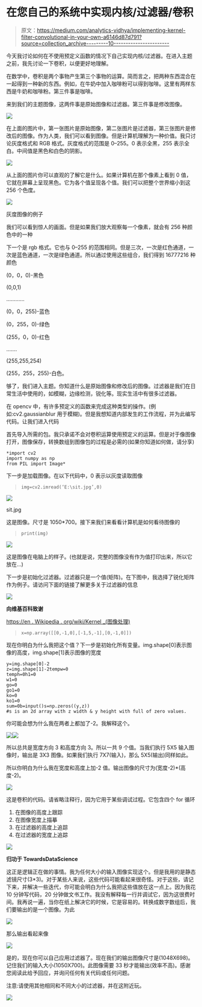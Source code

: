 # 在您自己的系统中实现内核/过滤器/卷积

> 原文：<https://medium.com/analytics-vidhya/implementing-kernel-filter-convolutional-in-your-own-a6146d87d791?source=collection_archive---------10----------------------->

今天我讨论如何在不使用预定义函数的情况下自己实现内核/过滤器。在进入主题之前，我先讨论一下卷积，以便更好地理解。

在数学中，卷积是两个事物产生第三个事物的运算。简而言之，把两种东西混合在一起得到一种新的东西。例如，在牛奶中加入咖啡粉可以得到咖啡。这里有两样东西是牛奶和咖啡粉。第三件事是咖啡。

来到我们的主题图像，这两件事是原始图像和过滤器。第三件事是修改图像。

![](img/3b8fd333838446defb36b7d8b76a9414.png)

在上面的图片中，第一张图片是原始图像，第二张图片是过滤器，第三张图片是修改后的图像。作为人类，我们可以看到图像。但是计算机理解为一种价值。我只讨论灰度格式和 RGB 格式。灰度格式的范围是 0–255。0 表示全黑，255 表示全白。中间值是黑色和白色的阴影。

![](img/f349036a90caa78bfeabd1b5d890552b.png)

从上面的图片你可以直观的了解它是什么。如果计算机在那个像素上看到 0 值，它就在屏幕上呈现黑色。它为各个值呈现各个值。我们可以把整个世界缩小到这 256 个色度。

![](img/ec383ad5549501daa32814e6129ae359.png)

灰度图像的例子

我们可以看到惊人的画面。但是如果我们放大观察每一个像素，就会有 256 种颜色中的一种

下一个是 rgb 格式。它也与 0–255 的范围相同。但是三次，一次是红色通道，一次是蓝色通道，一次是绿色通道。所以通过使用这些组合，我们得到 16777216 种颜色

(0，0，0)-黑色

(0,0,1)

…………

(0，0，255)-蓝色

(0，255，0)-绿色

(255，0，0)-红色

…….

(255,255,254)

(255，255，255)-白色。

够了，我们进入主题。你知道什么是原始图像和修改后的图像。过滤器是我们在日常生活中使用的，如模糊，边缘检测，锐化等。现实生活中有很多过滤器。

在 opencv 中，有许多预定义的函数来完成这种类型的操作。(例如:cv2.gaussianblur 用于模糊)。但是我想知道内部发生的工作流程，并为此编写代码。让我们进入代码

首先导入所需的包。我只承诺不会对卷积运算使用预定义的运算。但是对于像图像打开，图像保存，转换数组到图像包的过程是必需的(如果你知道如何做，请分享)

```
*import cv2
import numpy as np
from PIL import Image*
```

下一步是加载图像。在以下代码中，0 表示以灰度读取图像

> `img=cv2.imread(‘E:\sit.jpg’,0)`

![](img/7c63b68b64377623aceaa9e4165b266e.png)

sit.jpg

这是图像。尺寸是 1050*700。接下来我们来看看计算机是如何看待图像的

> `print(img)`

![](img/fc04891cf9104d86bee96364d6ea8a32.png)

这是图像在电脑上的样子。(也就是说，完整的图像没有作为值打印出来，所以它放在…)

下一步是初始化过滤器。过滤器只是一个值(矩阵)。在下图中，我选择了锐化矩阵作为例子。请访问下面的链接了解更多关于过滤器的信息

![](img/13b8bccc2c80a27be00a8c23839d3d5c.png)

**向维基百科致谢**

[https://en . Wikipedia . org/wiki/Kernel _(图像处理)](https://en.wikipedia.org/wiki/Kernel_(image_processing))

> `x=np.array([[0,-1,0],[-1,5,-1],[0,-1,0]])`

现在你明白为什么我把这个值？下一步是初始化所有变量。img.shape[0]表示图像的高度，img.shape[1]表示图像的宽度

```
y=img.shape[0]-2
z=img.shape[1]-2tempw=0
temph=0h1=0
w1=0
go=0
go1=0
ko=0
ko1=0
sum=0b=input()s=np.zeros((y,z))
#s is an 2d array with z width & y height with full of zero values.
```

你可能会想为什么我在两者上都加了-2。我解释这个。

![](img/1fb13b18b5b0a3d3358a7f66ccc72bd3.png)![](img/3eab95fe157440b7f0b01845f27eec2a.png)

所以总共是宽度方向 3 和高度方向 3。所以一共 9 个值。当我们执行 5X5 输入图像时，输出是 3X3 图像。如果我们执行 7X7(输入)，那么 5X5(输出)同样如此。

所以你明白为什么我在宽度和高度上加-2 值。输出图像的尺寸为(宽度-2)*(高度-2)。

![](img/71d8f3362e6d0b70ab1c02e9e2778180.png)

这是卷积的代码。请省略注释行，因为它用于某些调试过程。它包含四个 for 循环

1.  在图像的高度上跟踪
2.  在图像宽度上描摹
3.  在过滤器的高度上追踪
4.  在过滤器的宽度上追踪

![](img/3430d8a4eccea8609b4638ffa3250863.png)

**归功于 TowardsDataScience**

这正是逻辑正在做的事情。我为任何大小的输入图像实现这个。但是我用的是静态滤镜尺寸(3*3)。对于某些人来说，这些代码可能看起来很奇怪。对于这些，请记下来，并解决一些迭代，你可能会明白为什么我把这些值放在这一点上。因为我花 10 分钟写代码，20 分钟做文书工作。我没有解释每一行并调试它，因为这很费时间。我再说一遍，当你在纸上解决它的时候，它是容易的。转换成数字数组后，我们要输出的是一个图像。为此

![](img/075093623fb9dad31eaeec4dd931e37d.png)

那么输出看起来像

![](img/e081f0fd4810730465a675e1ecbd9200.png)

是的，现在你可以自己应用过滤器了。现在我们的输出图像尺寸是(1048X698)。记住我们的输入大小(1050X700)。此图像需要 33 秒才能输出(效率不高)。感谢您阅读此给予回应，并询问任何有关代码或任何问题。

注意:请使用其他相同和不同大小的过滤器，并在这附近玩。

![](img/51cb977cb7a69503ee9d863f2bf22104.png)